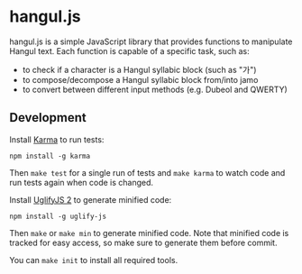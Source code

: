 hangul.js
=========
hangul.js is a simple JavaScript library that provides functions to manipulate
Hangul text. Each function is capable of a specific task, such as:

* to check if a character is a Hangul syllabic block (such as "가")
* to compose/decompose a Hangul syllabic block from/into jamo
* to convert between different input methods (e.g. Dubeol and QWERTY)

Development
-----------
Install [Karma](http://karma-runner.github.io/) to run tests:

    npm install -g karma

Then `make test` for a single run of tests and `make karma` to watch code and
run tests again when code is changed.

Install [UglifyJS 2](https://github.com/mishoo/UglifyJS2) to generate minified
code:

    npm install -g uglify-js

Then `make` or `make min` to generate minified code. Note that minified code is
tracked for easy access, so make sure to generate them before commit.

You can `make init` to install all required tools.
